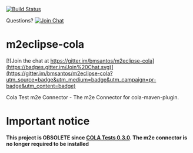 [![Build Status](https://travis-ci.org/bmsantos/m2eclipse-cola.svg?branch=master)](https://travis-ci.org/bmsantos/m2eclipse-cola)

Questions? [![Join Chat](https://badges.gitter.im/JoinChat.svg)](https://gitter.im/bmsantos/cola-maven-plugin)

m2eclipse-cola
==============

[![Join the chat at https://gitter.im/bmsantos/m2eclipse-cola](https://badges.gitter.im/Join%20Chat.svg)](https://gitter.im/bmsantos/m2eclipse-cola?utm_source=badge&utm_medium=badge&utm_campaign=pr-badge&utm_content=badge)

Cola Test m2e Connector - The m2e Connector for cola-maven-plugin.

# Important notice
**This project is OBSOLETE since [COLA Tests 0.3.0](https://github.com/bmsantos/cola-tests/wiki/Releases). The m2e connector is no longer required to be installed**
